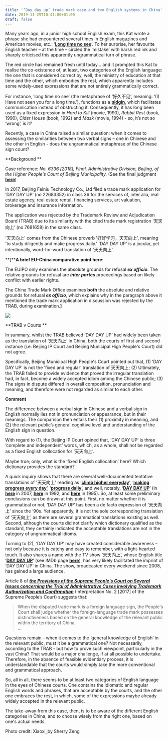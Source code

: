 ```yaml
---
title: '‘Day day up’ trade mark case and two English systems in China'
date: 2019-11-29T10:41:00+01:00
draft: false
---
```


Many years ago, in a junior high school English exam, this Kat wrote a phrase she had encountered several times in English magazines and American movies, etc.: ‘[**Long time no see**](https://en.wikipedia.org/wiki/Long_time_no_see)’. To her surprise, her favourite English teacher – at the time – circled the ‘mistake’ with harsh red ink and sharply criticised this apparently ungrammatical turn of phrase. 

  

The red circle has remained fresh until today... and it prompted this Kat to realise the co-existence of, at least, two categories of the English language: the one that is considered correct by, well, the ministry of education at that time and the other, which embodies the rest, which apparently includes some widely-used expressions that are not entirely grammatically correct. 

  

For instance, ‘long time no see’ (the metaphrase of ‘好久不见’, meaning: ‘(I) Have not seen you for a long time.’), functions as a [**pidgin**](https://www.wikiwand.com/en/Pidgin), which facilitates communication instead of obstructing it. Consequently, it has long been used as a fixed expression in _Hard to Kill_ (movie, 1990), _Rabbit Rest_ (book, 1990), _Cider House_ (book, 1992) and _Mask_ (movie, 1994) - so, it’s not so ‘wrong’, is it? 

  

Recently, a case in China raised a similar question: when it comes to assessing the similarities between two verbal signs – one in Chinese and the other in English - does the ungrammatical metaphrase of the Chinese sign count? 

  

**Background **

  

Case reference: _No. 6336 \[2018\], Final, Administrative Division, Beijing, of the Higher People's Court of Beijing Municipality._ (See the final judgment [**here**](https://mp.weixin.qq.com/s/VtMhjMeoj9hLyH_OUUWbkQ)) 

  

In 2017, Beijing Feiniu Technology Co., Ltd filed a trade mark application for ‘DAY DAY UP’ (no 22683352) in class 36 for the services of, inter alia, real estate agency, real estate rental, financing services, art valuation, brokerage and insurance information. 

  

The application was rejected by the Trademark Review and Adjudication Board (TRAB) due to its similarity with the cited trade mark registration ‘天天向上’ (no 7681658) in the same class.   
  
'天天向上' comes from the Chinese proverb '好好学习，天天向上', meaning 'to study diligently and make progress daily.' 'DAY DAY UP' is a jocular, yet  intentionally, word-for-word translation of '天天向上'.  
  
**\[****A brief EU-China comparative point here**:    
  
The EUIPO only examines the absolute grounds for refusal **_ex officio_**. The relative grounds for refusal are **_inter partes_** proceedings based on likely conflict with earlier rights.  
  
The China Trade Mark Office examines **both** the absolute and relative grounds for refusal **_ex officio_**, which explains why in the paragraph above it mentioned the trade mark application in discussion was rejected by the TRAB, during examination.**\]**

  
  

[![](https://1.bp.blogspot.com/-wwyBYH6oA5M/Xd2Lmt9BEhI/AAAAAAAABCE/zdy8VgUy5JcN181G5lrhIxrUlFJ2BOV0wCLcBGAsYHQ/s320/IMG_4168.JPG)](https://1.bp.blogspot.com/-wwyBYH6oA5M/Xd2Lmt9BEhI/AAAAAAAABCE/zdy8VgUy5JcN181G5lrhIxrUlFJ2BOV0wCLcBGAsYHQ/s1600/IMG_4168.JPG)

  
  

**TRAB v Courts **

  

In summary, whilst the TRAB believed ‘DAY DAY UP’ had widely been taken as the translation of ‘天天向上’ in China, both the courts of first and second instance (i.e. Beijing IP Court and Beijing Municipal High People's Court) did not agree. 

  

Specifically, Beijing Municipal High People's Court pointed out that, (1) ‘DAY DAY UP’ is not the ‘fixed and regular’ translation of 天天向上; (2) Ultimately, the TRAB failed to provide evidence that proved the irregular translation had, in fact, become a widely accepted idiom among the Chinese public; (3) The signs in dispute differed in overall composition, pronunciation and meaning, and therefore were not regarded as similar to each other. 

  

**Comment**

  

The difference between a verbal sign in Chinese and a verbal sign in English normally lies not in pronunciation or appearance, but in their meanings. The comparison then entails their (1) proximity in meaning, and (2) the relevant public’s general cognitive level and understanding of the English sign in question. 

  

With regard to (1), the Beijing IP Court opined that, ‘DAY DAY UP’ is three ‘complete and independent’ words, which, as a whole, shall not be regarded as a fixed English collocation for ‘天天向上’. 

  

Maybe true; only, what is the ‘fixed English collocation’ here? Which dictionary provides the standard? 

  

A quick inquiry shows that there are several well-documented tentative translations of '天天向上' reading as ‘[**climb higher everyday**](https://en.wikipedia.org/wiki/Day_Day_Up)’, ‘[**making progress every day**](https://books.google.nl/books?id=A35KCAAAQBAJ&pg=PA192&dq=tian+tian+xiang+shang&hl=en&sa=X&ved=0ahUKEwjx5eW0mIbmAhXSZ1AKHb37CCIQ6AEIMjAB)’, ‘[**progress daily**](https://books.google.nl/books?id=7wEwAQAAIAAJ&q=tian+tian+xiang+shang&dq=tian+tian+xiang+shang&hl=en&sa=X&ved=0ahUKEwjx5eW0mIbmAhXSZ1AKHb37CCIQ6AEIXTAH)’, and well, notably, ‘[**DAY DAY UP**](https://books.google.nl/books?id=Zq44N6qMV-sC&pg=PA157&dq=tian+tian+xiang+shang+translation&hl=en&sa=X&ved=0ahUKEwjm8u61mYbmAhUEI1AKHY4KACIQ6AEIQTAD#v=onepage&q=tian%20tian%20xiang%20shang%20translation&f=false)’ (in [**here**](https://books.google.nl/books?id=nNIMAQAAMAAJ&pg=PA18&dq=day+day+up+tian+tian+xiang+shang&hl=en&sa=X&ved=0ahUKEwjQ5O3MmobmAhWKPFAKHavkBiAQ6AEIQTAD) in 2007, [**here**](https://books.google.nl/books?id=wXWGAAAAIAAJ&q=day+day+up+tian+tian+xiang+shang&dq=day+day+up+tian+tian+xiang+shang&hl=en&sa=X&ved=0ahUKEwjQ5O3MmobmAhWKPFAKHavkBiAQ6AEISDAE) in 1992, and [**here**](https://books.google.nl/books?id=HjltAAAAMAAJ&q=day+day+up+tian+tian+xiang+shang&dq=day+day+up+tian+tian+xiang+shang&hl=en&sa=X&ved=0ahUKEwjQ5O3MmobmAhWKPFAKHavkBiAQ6AEITjAF) in 1995). So, at least some preliminary conclusions can be drawn at this point. First, no matter whether it is grammatical or not, ‘DAY DAY UP’ has been a de facto expression of ‘天天向上’ since the ‘90s. Yet apparently, it is not the sole corresponding translation of ‘天天向上’, as there are several grammatical translations existing as well. Second, although the courts did not clarify which dictionary qualified as the standard, they certainly indicated the acceptable translations are not in the category of ungrammatical idioms.

  

Turning to (2), ‘DAY DAY UP’ may have created considerable awareness – not only because it is catchy and easy to remember, with a light-hearted touch. It also shares a name with the TV show ‘天天向上’, whose English title ‘[**DAY DAY UP**](https://mydramalist.com/27303-day-day-up)’ (see IMDb page [**here**](https://www.imdb.com/title/tt5430268/releaseinfo?ref_=tt_dt_dt#akas)), has very likely facilitated the imprint of ‘DAY DAY UP’ in China. The show, broadcasted every weekend since 2008, has gained a large audience. 

  

Article 8 of [_**the Provisions of the Supreme People's Court on Several Issues concerning the Trial of Administrative Cases involving Trademark Authorization and Confirmation**_](https://www.inta.org/Advocacy/Documents/2017/Administrative%20Cases%20Involving%20the%20Granting%20and%20Confirmation%20of%20Trademark%20Rights.pdf) (Interpretation No. 2 \[2017\] of the Supreme People’s Court) suggests that:

> When the disputed trade mark is a foreign language sign, the People's Court shall judge whether the foreign-language trade mark possesses distinctiveness based on the general knowledge of the relevant public within the territory of China.   
> … 

Questions remain - when it comes to the ‘general knowledge of English’ in the relevant public, must it be a grammatical one? Not necessarily, according to the TRAB - but how to prove such viewpoint, particularly in the vast China? That would be a major challenge, if at all possible to undertake. Therefore, in the absence of feasible evidentiary process, it is understandable that the courts would simply take the more conventional and grammatical approach. 

  

So, all in all, there seems to be at least two categories of English language in the eyes of Chinese courts. One contains the idiomatic and regular English words and phrases, that are acceptable by the courts, and the other one embraces the rest, in which, some of the expressions maybe already widely accepted in the relevant public.

  

The take-away from this case, then, is to be aware of the different English categories in China, and to choose wisely from the right one, based on one's actual needs.

  

  

  

  

  

Photo credit: Xiaoxi\_by Sherry Zeng